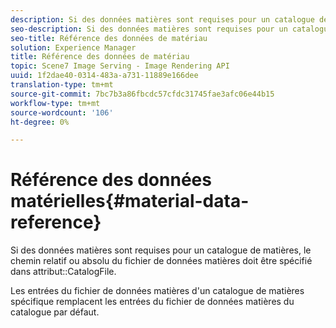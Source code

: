 ```yaml
---
description: Si des données matières sont requises pour un catalogue de matières, le chemin relatif ou absolu du fichier de données matières doit être spécifié dans l'attribut CatalogFile.
seo-description: Si des données matières sont requises pour un catalogue de matières, le chemin relatif ou absolu du fichier de données matières doit être spécifié dans l'attribut CatalogFile.
seo-title: Référence des données de matériau
solution: Experience Manager
title: Référence des données de matériau
topic: Scene7 Image Serving - Image Rendering API
uuid: 1f2dae40-0314-483a-a731-11889e166dee
translation-type: tm+mt
source-git-commit: 7bc7b3a86fbcdc57cfdc31745fae3afc06e44b15
workflow-type: tm+mt
source-wordcount: '106'
ht-degree: 0%

---
```



# Référence des données matérielles{#material-data-reference}

Si des données matières sont requises pour un catalogue de matières, le chemin relatif ou absolu du fichier de données matières doit être spécifié dans attribut::CatalogFile.

Les entrées du fichier de données matières d&#39;un catalogue de matières spécifique remplacent les entrées du fichier de données matières du catalogue par défaut.
